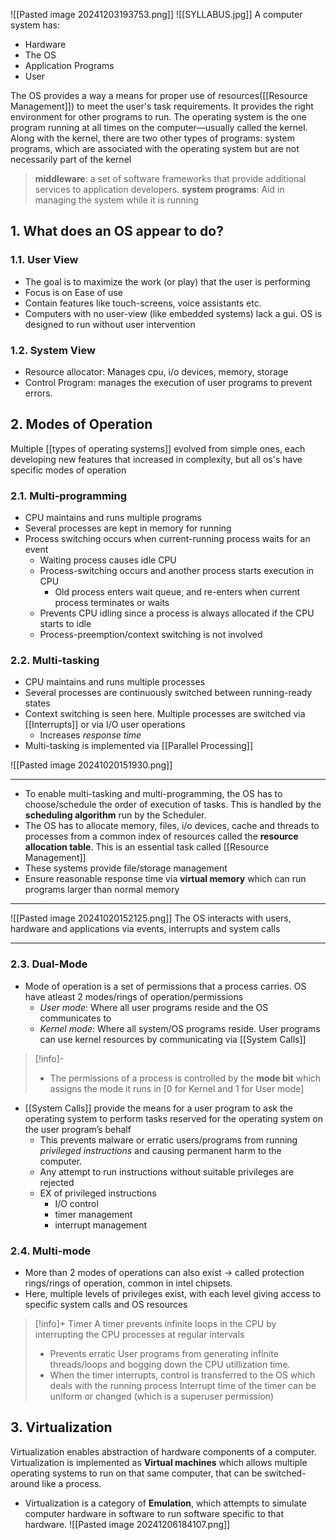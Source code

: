 ![[Pasted image 20241203193753.png]]
![[SYLLABUS.jpg]]
A computer system has:
- Hardware
- The OS
- Application Programs
- User

The OS provides a way a means for proper use of resources([[Resource Management]]) to meet the user's task requirements. It provides the right environment for other programs to run. The operating system is the one program running at all times on the computer—usually called the kernel. Along with the kernel, there are two other types of programs: system programs, which are associated with the operating system but are not necessarily part of the kernel

>**middleware**: a set of software frameworks that provide additional services to application developers.
>**system programs**: Aid in managing the system while it is running

## 1. What does an OS appear to do?
### 1.1. User View
- The goal is to maximize the work (or play) that the user is performing
- Focus is on Ease of use
- Contain features like touch-screens, voice assistants etc.
- Computers with no user-view (like embedded systems) lack a gui. OS is designed to run without user intervention
### 1.2. System View
- Resource allocator: Manages cpu, i/o devices, memory, storage
- Control Program: manages the execution of user programs to prevent errors. 

## 2. Modes of Operation
Multiple [[types of operating systems]] evolved from simple ones, each developing new features that increased in complexity, but all os's have specific modes of operation
### 2.1. Multi-programming
- CPU maintains and runs multiple programs
- Several processes are kept in memory for running
- Process switching occurs when current-running process waits for an event
	- Waiting process causes idle CPU
	- Process-switching occurs and another process starts execution in CPU
		- Old process enters wait queue, and re-enters when current process terminates or waits
	- Prevents CPU idling since a process is always allocated if the CPU starts to idle
	- Process-preemption/context switching is not involved

### 2.2. Multi-tasking
- CPU maintains and runs multiple processes
- Several processes are continuously switched between running-ready states
- Context switching is seen here. Multiple processes are switched via [[Interrupts]] or via I/O user operations
	- Increases *response time*
- Multi-tasking is implemented via [[Parallel Processing]]

![[Pasted image 20241020151930.png]]


---

- To enable multi-tasking and multi-programming, the OS has to choose/schedule the order of execution of tasks. This is handled by the **scheduling algorithm** run by the Scheduler.
- The OS has to allocate memory, files, i/o devices, cache and threads to processes from a common index of resources called the **resource allocation table**. This is an essential task called [[Resource Management]]
- These systems provide file/storage management
- Ensure reasonable response time via **virtual memory** which can run programs larger than normal memory
---
![[Pasted image 20241020152125.png]]
The OS interacts with users, hardware and applications via events, interrupts and system calls

---
### 2.3. Dual-Mode
- Mode of operation is a set of permissions that a process carries. OS have atleast 2 modes/rings of operation/permissions
	- *User mode*: Where all user programs reside and the OS communicates to
	- *Kernel mode*: Where all system/OS programs reside. User programs can use kernel resources by communicating via [[System Calls]]

> [!info]-
> - The permissions of a process is controlled by the **mode bit** which assigns the mode it runs in \[0 for Kernel and 1 for User mode]

- [[System Calls]] provide the means for a user program to ask the operating system to perform tasks reserved for the operating system on the user program’s behalf
	- This prevents malware or erratic users/programs from running *privileged instructions* and causing permanent harm to the computer.
	- Any attempt to run instructions without suitable privileges are rejected
	- EX of privileged instructions
		- I/O control
		- timer management
		- interrupt management

### 2.4. Multi-mode
- More than 2 modes of operations can also exist -> called protection rings/rings of operation, common in intel chipsets.
- Here, multiple levels of privileges exist, with each level giving access to specific system calls and OS resources

> [!info]+ Timer
> A timer prevents infinite loops in the CPU by interrupting the CPU processes at regular intervals
> - Prevents erratic User programs from generating infinite threads/loops and bogging down the CPU utillization time. 
> - When the timer interrupts, control is transferred to the OS which deals with the running process
> Interrupt time of the timer can be uniform or changed (which is a superuser permission)

## 3. Virtualization
Virtualization enables abstraction of hardware components of a computer. Virtualization is implemented as **Virtual machines** which allows multiple operating systems to run on that same computer, that can be switched-around like a process.
- Virtualization is a category of **Emulation**, which attempts to simulate computer hardware in software to run software specific to that hardware.
![[Pasted image 20241206184107.png]]